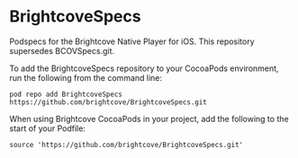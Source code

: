 # BrightcoveSpecs
Podspecs for the Brightcove Native Player for iOS. This repository supersedes BCOVSpecs.git.

To add the BrightcoveSpecs repository to your CocoaPods environment, run the following from the command line:

```
pod repo add BrightcoveSpecs https://github.com/brightcove/BrightcoveSpecs.git
```

When using Brightcove CocoaPods in your project, add the following to the start of your Podfile:

```
source 'https://github.com/brightcove/BrightcoveSpecs.git'
```
